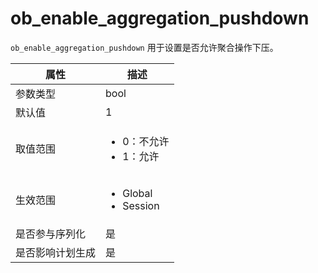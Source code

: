 ob_enable_aggregation_pushdown 
===================================================

`ob_enable_aggregation_pushdown` 用于设置是否允许聚合操作下压。


|  **属性**  |                                                   **描述**                                                   |
|----------|------------------------------------------------------------------------------------------------------------|
| 参数类型     | bool                                                                                                       |
| 默认值      | 1                                                                                                          |
| 取值范围     | <ul><li>0：不允许 </li><li> 1：允许 </li></ul>       |
| 生效范围     | <ul><li>Global</li><li>Session</li></ul>    |
| 是否参与序列化  | 是                                                                                                          |
| 是否影响计划生成 | 是                                                                                                          |


